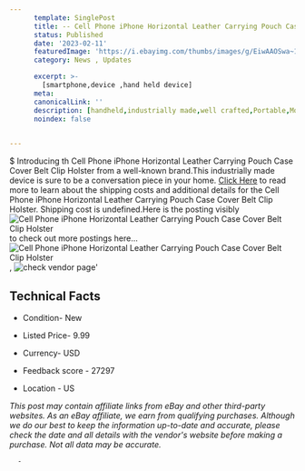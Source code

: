 ```yaml
---
      template: SinglePost
      title: -- Cell Phone iPhone Horizontal Leather Carrying Pouch Case Cover Belt Clip Holster
      status: Published
      date: '2023-02-11'
      featuredImage: 'https://i.ebayimg.com/thumbs/images/g/EiwAAOSwa~1dSfAl/s-l225.jpg'
      category: News , Updates

      excerpt: >-
        [smartphone,device ,hand held device]
      meta:
      canonicalLink: ''
      description: [handheld,industrially made,well crafted,Portable,Mobile,Compact,Convenient,Lightweight,Maneuverable,Man-portable,Miniature,Carriable,Hand-held,Light,Holdable,Transportable,Mobile device,Pocket-sized,On-the-go,Wireless,Cordless,Compact size,Convenient size, smartphone,device ,hand held device]
      noindex: false
      

---
```

$
      Introducing th Cell Phone iPhone Horizontal Leather Carrying Pouch Case Cover Belt Clip Holster from a well-known brand.This industrially made device  is sure to be a conversation piece in your home. [Click Here](https://www.ebay.com/itm/164242780963?hash=item263da1f323%3Ag%3AEiwAAOSwa%7E1dSfAl&mkevt=1&mkcid=1&mkrid=711-53200-19255-0&campid=%253CePNCampaignId%253E&customid=%253CreferenceId%253E&toolid=10049) to read more to learn about the shipping costs and additional details for the Cell Phone iPhone Horizontal Leather Carrying Pouch Case Cover Belt Clip Holster. Shipping cost is undefined.Here is the posting visibly ![Cell Phone iPhone Horizontal Leather Carrying Pouch Case Cover Belt Clip Holster](https://i.ebayimg.com/thumbs/images/g/EiwAAOSwa~1dSfAl/s-l225.jpg) to check out more postings here... ![Cell Phone iPhone Horizontal Leather Carrying Pouch Case Cover Belt Clip Holster](https://i.ebayimg.com/images/g/EiwAAOSwa~1dSfAl/s-l1200.jpg), ![check vendor page](https://origin-galleryplus.ebayimg.com/ws/web/164242780963_2_0_1/225x225.jpg,https://origin-galleryplus.ebayimg.com/ws/web/164242780963_3_0_1/225x225.jpg,https://origin-galleryplus.ebayimg.com/ws/web/164242780963_4_0_1/225x225.jpg,https://origin-galleryplus.ebayimg.com/ws/web/164242780963_5_0_1/225x225.jpg,https://origin-galleryplus.ebayimg.com/ws/web/164242780963_6_0_1/225x225.jpg,https://origin-galleryplus.ebayimg.com/ws/web/164242780963_7_0_1/225x225.jpg)'

      

 ## Technical Facts 



     
      

 - Condition- New 


      

 - Listed Price- 9.99 


      

 - Currency- USD 


      

 - Feedback score - 27297 


      

 - Location - US 


      
      

 *_This post may contain affiliate links from eBay and other third-party websites. As an eBay affiliate, we earn from qualifying purchases. Although we do our best to keep the information up-to-date and accurate, please check the date and all details with the vendor's website before making a purchase. Not all data may be accurate._*




      -
